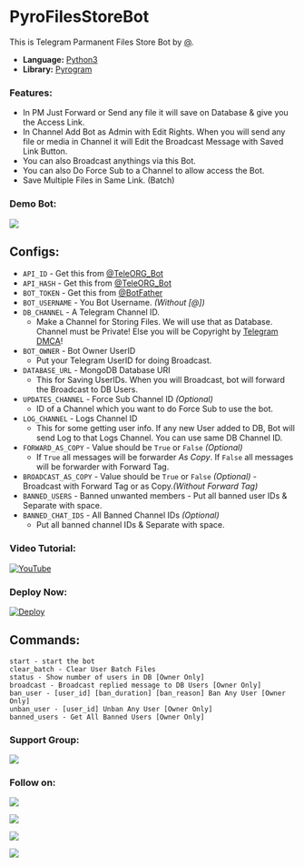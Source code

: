 # PyroFilesStoreBot

This is Telegram Parmanent Files Store Bot by [@](https://github.com/AbirHasan2005).

- **Language:** [Python3](https://www.python.org)
- **Library:** [Pyrogram](https://docs.pyrogram.org)

### Features:

- In PM Just Forward or Send any file it will save on Database & give you the Access Link.
- In Channel Add Bot as Admin with Edit Rights. When you will send any file or media in Channel it will Edit the Broadcast Message with Saved Link Button.
- You can also Broadcast anythings via this Bot.
- You can also Do Force Sub to a Channel to allow access the Bot.
- Save Multiple Files in Same Link. (Batch)

### Demo Bot:

<a href="https://t.me/MediasStoreBot"><img src="https://img.shields.io/badge/Demo-Telegram%20Bot-blue.svg?logo=telegram"></a>

## Configs:

- `API_ID` - Get this from [@TeleORG_Bot](https://t.me/)
- `API_HASH` - Get this from [@TeleORG_Bot](https://t.me/TeleORG_Bot)
- `BOT_TOKEN` - Get this from [@BotFather](https://t.me/BotFather)
- `BOT_USERNAME` - You Bot Username. _(Without [@])_
- `DB_CHANNEL` - A Telegram Channel ID.
  - Make a Channel for Storing Files. We will use that as Database. Channel must be Private! Else you will be Copyright by [Telegram DMCA](https://t.me/dmcatelegram)!
- `BOT_OWNER` - Bot Owner UserID
  - Put your Telegram UserID for doing Broadcast.
- `DATABASE_URL` - MongoDB Database URI
  - This for Saving UserIDs. When you will Broadcast, bot will forward the Broadcast to DB Users.
- `UPDATES_CHANNEL` - Force Sub Channel ID _(Optional)_
  - ID of a Channel which you want to do Force Sub to use the bot.
- `LOG_CHANNEL` - Logs Channel ID
  - This for some getting user info. If any new User added to DB, Bot will send Log to that Logs Channel. You can use same DB Channel ID.
- `FORWARD_AS_COPY` - Value should be `True` or `False` _(Optional)_
  - If `True` all messages will be forwarder _As Copy_. If `False` all messages will be forwarder with Forward Tag.
- `BROADCAST_AS_COPY` - Value should be `True` or `False` _(Optional)_ - Broadcast with Forward Tag or as Copy._(Without Forward Tag)_
- `BANNED_USERS` - Banned unwanted members - Put all banned user IDs & Separate with space.
- `BANNED_CHAT_IDS` - All Banned Channel IDs _(Optional)_
  - Put all banned channel IDs & Separate with space.

### Video Tutorial:

[![YouTube](https://img.shields.io/badge/YouTube-Video%20Tutorial-red?logo=youtube)](https://youtu.be/hHu2RaePhwI)

### Deploy Now:

[![Deploy](https://www.herokucdn.com/deploy/button.svg)](https://heroku.com/deploy?template=https://github.com/AbirHasan2005/PyroFilesStoreBot)

## Commands:

```
start - start the bot
clear_batch - Clear User Batch Files
status - Show number of users in DB [Owner Only]
broadcast - Broadcast replied message to DB Users [Owner Only]
ban_user - [user_id] [ban_duration] [ban_reason] Ban Any User [Owner Only]
unban_user - [user_id] Unban Any User [Owner Only]
banned_users - Get All Banned Users [Owner Only]
```

### Support Group:

<a href="https://t.me/JoinOT"><img src="https://img.shields.io/badge/Telegram-Join%20Telegram%20Group-blue.svg?logo=telegram"></a>

### Follow on:

<p align="left">
<a href="https://github.com/AbirHasan2005"><img src="https://img.shields.io/badge/GitHub-Follow%20on%20GitHub-inactive.svg?logo=github"></a>
</p>
<p align="left">
<a href="https://twitter.com/AbirHasan2005"><img src="https://img.shields.io/badge/Twitter-Follow%20on%20Twitter-informational.svg?logo=twitter"></a>
</p>
<p align="left">
<a href="https://facebook.com/AbirHasan2005"><img src="https://img.shields.io/badge/Facebook-Follow%20on%20Facebook-blue.svg?logo=facebook"></a>
</p>
<p align="left">
<a href="https://instagram.com/AbirHasan2005"><img src="https://img.shields.io/badge/Instagram-Follow%20on%20Instagram-important.svg?logo=instagram"></a>
</p>
